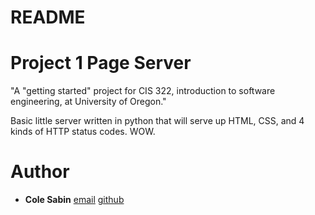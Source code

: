 # README #

# Project 1 Page Server
"A "getting started" project for CIS 322, introduction to software
engineering,  at University of Oregon."

Basic little server written in python that will serve up HTML, CSS, and 4 kinds of HTTP status codes. WOW.

# Author
* **Cole Sabin** [email](mailto:cole.w.sabin@gmail.com) [github](https://github.com/cskozmo/)

